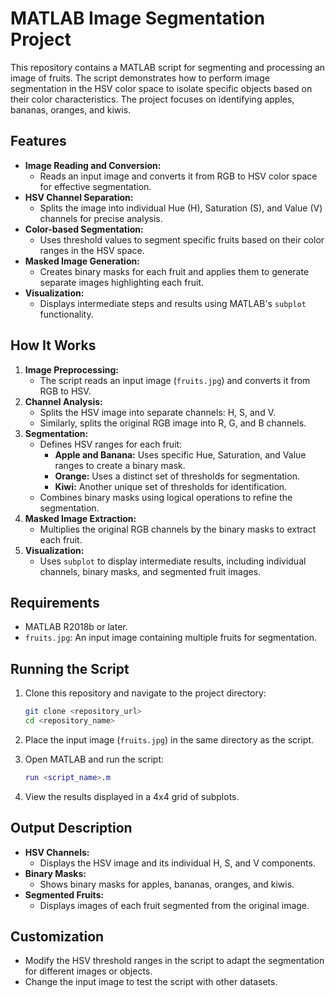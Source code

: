 # MATLAB Image Segmentation Project

This repository contains a MATLAB script for segmenting and processing an image of fruits. The script demonstrates how to perform image segmentation in the HSV color space to isolate specific objects based on their color characteristics. The project focuses on identifying apples, bananas, oranges, and kiwis.

## Features

- **Image Reading and Conversion:**
  - Reads an input image and converts it from RGB to HSV color space for effective segmentation.
- **HSV Channel Separation:**
  - Splits the image into individual Hue (H), Saturation (S), and Value (V) channels for precise analysis.
- **Color-based Segmentation:**
  - Uses threshold values to segment specific fruits based on their color ranges in the HSV space.
- **Masked Image Generation:**
  - Creates binary masks for each fruit and applies them to generate separate images highlighting each fruit.
- **Visualization:**
  - Displays intermediate steps and results using MATLAB's `subplot` functionality.

## How It Works

1. **Image Preprocessing:**
   - The script reads an input image (`fruits.jpg`) and converts it from RGB to HSV.
2. **Channel Analysis:**
   - Splits the HSV image into separate channels: H, S, and V.
   - Similarly, splits the original RGB image into R, G, and B channels.
3. **Segmentation:**
   - Defines HSV ranges for each fruit:
     - **Apple and Banana:** Uses specific Hue, Saturation, and Value ranges to create a binary mask.
     - **Orange:** Uses a distinct set of thresholds for segmentation.
     - **Kiwi:** Another unique set of thresholds for identification.
   - Combines binary masks using logical operations to refine the segmentation.
4. **Masked Image Extraction:**
   - Multiplies the original RGB channels by the binary masks to extract each fruit.
5. **Visualization:**
   - Uses `subplot` to display intermediate results, including individual channels, binary masks, and segmented fruit images.

## Requirements

- MATLAB R2018b or later.
- `fruits.jpg`: An input image containing multiple fruits for segmentation.

## Running the Script

1. Clone this repository and navigate to the project directory:
   ```bash
   git clone <repository_url>
   cd <repository_name>
   ```

2. Place the input image (`fruits.jpg`) in the same directory as the script.

3. Open MATLAB and run the script:
   ```matlab
   run <script_name>.m
   ```

4. View the results displayed in a 4x4 grid of subplots.

## Output Description

- **HSV Channels:**
  - Displays the HSV image and its individual H, S, and V components.
- **Binary Masks:**
  - Shows binary masks for apples, bananas, oranges, and kiwis.
- **Segmented Fruits:**
  - Displays images of each fruit segmented from the original image.

## Customization

- Modify the HSV threshold ranges in the script to adapt the segmentation for different images or objects.
- Change the input image to test the script with other datasets.



